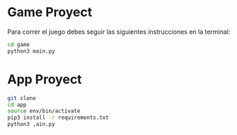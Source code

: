 # Game Proyect

Para correr el juego debes seguir las siguientes instrucciones en la terminal:

```sh
cd game 
python3 main.py
```


# App Proyect
```sh
git clone 
cd app
source env/bin/activate
pip3 install -r requirements.txt
python3 ,ain.py
```

